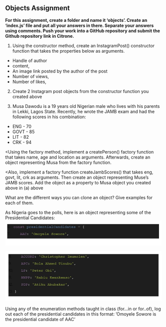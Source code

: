## Objects Assignment

**For this assignment, create a folder and name it ‘objects’. Create an ‘index.js’ file and put all your answers in there. Separate your answers using comments. Push your work into a GitHub repository and submit the Github repository link in Citrone.**


1. Using the constructor method, create an InstagramPost() constructor function that takes the properties below as arguments.
*   Handle of author
*   content, 
*   An image link posted by the author of the post
*   Number of views, 
*   Number of likes, 

2. Create 2 Instagram post objects from the constructor function you created above

3. Musa Dawodu is a 19 years old Nigerian male who lives with his parents in Lekki, Lagos State. Recently, he wrote the JAMB exam and had the following scores in his combination:
*   ENG - 70
*   GOVT - 85
*   LIT - 82
*   CRK - 94

<Using the factory method, implement a createPerson() factory function that takes name, age and location as arguments. Afterwards, create an object representing Musa from the factory function.

<Also, implement a factory function createJambScores() that takes eng, govt, lit, crk as arguments. Then create an object representing Muse’s JAMB scores. Add the object as a property to Musa object you created above in (a) above

What are the different ways you can clone an object? Give examples for each of them.

As Nigeria goes to the polls, here is an object representing some of the Presidential Candidates:
![](./assets/pic1.jpg)

![](./assets/pic2.jpg)

Using any of the enumeration methods taught in class (for…in  or for..of), log out each of the presidential candidates in this format:
	’Omoyele Sowore is the presidential candidate of AAC’
